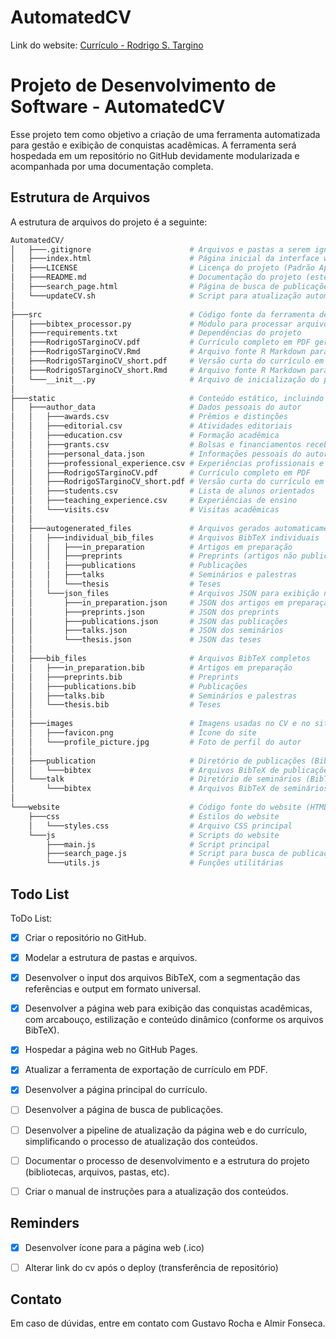 # AutomatedCV

Link do website: [Currículo - Rodrigo S. Targino](https://almirfonseca.github.io/AutomatedCV/)

# Projeto de Desenvolvimento de Software - AutomatedCV

Esse projeto tem como objetivo a criação de uma ferramenta automatizada para gestão e exibição de conquistas acadêmicas. A ferramenta será hospedada em um repositório no GitHub devidamente modularizada e acompanhada por uma documentação completa.

## Estrutura de Arquivos

A estrutura de arquivos do projeto é a seguinte:

```bash
AutomatedCV/
│   ├───.gitignore                      # Arquivos e pastas a serem ignorados pelo Git
│   ├───index.html                      # Página inicial da interface web
│   ├───LICENSE                         # Licença do projeto (Padrão Apache 2.0)
│   ├───README.md                       # Documentação do projeto (este arquivo)
│   ├───search_page.html                # Página de busca de publicações na interface web
│   └───updateCV.sh                     # Script para atualização automática do CV
│   
├───src                                 # Código fonte da ferramenta de automação
│   ├───bibtex_processor.py             # Módulo para processar arquivos BibTeX
│   ├───requirements.txt                # Dependências do projeto
│   ├───RodrigoSTarginoCV.pdf           # Currículo completo em PDF gerado
│   ├───RodrigoSTarginoCV.Rmd           # Arquivo fonte R Markdown para geração do CV completo
│   ├───RodrigoSTarginoCV_short.pdf     # Versão curta do currículo em PDF
│   ├───RodrigoSTarginoCV_short.Rmd     # Arquivo fonte R Markdown para geração do CV curto
│   └───__init__.py                     # Arquivo de inicialização do pacote
│
├───static                              # Conteúdo estático, incluindo arquivos BibTeX, JSON e CSV
│   ├───author_data                     # Dados pessoais do autor
│   │   ├───awards.csv                  # Prêmios e distinções
│   │   ├───editorial.csv               # Atividades editoriais
│   │   ├───education.csv               # Formação acadêmica
│   │   ├───grants.csv                  # Bolsas e financiamentos recebidos
│   │   ├───personal_data.json          # Informações pessoais do autor
│   │   ├───professional_experience.csv # Experiências profissionais e acadêmicas
│   │   ├───RodrigoSTarginoCV.pdf       # Currículo completo em PDF
│   │   ├───RodrigoSTarginoCV_short.pdf # Versão curta do currículo em PDF
│   │   ├───students.csv                # Lista de alunos orientados
│   │   ├───teaching_experience.csv     # Experiências de ensino
│   │   └───visits.csv                  # Visitas acadêmicas
│   │
│   ├───autogenerated_files             # Arquivos gerados automaticamente para exibição no site
│   │   ├───individual_bib_files        # Arquivos BibTeX individuais
│   │   │   ├───in_preparation          # Artigos em preparação
│   │   │   ├───preprints               # Preprints (artigos não publicados)
│   │   │   ├───publications            # Publicações
│   │   │   ├───talks                   # Seminários e palestras
│   │   │   └───thesis                  # Teses
│   │   └───json_files                  # Arquivos JSON para exibição no website
│   │       ├───in_preparation.json     # JSON dos artigos em preparação
│   │       ├───preprints.json          # JSON dos preprints
│   │       ├───publications.json       # JSON das publicações
│   │       ├───talks.json              # JSON dos seminários
│   │       └───thesis.json             # JSON das teses
│   │
│   ├───bib_files                       # Arquivos BibTeX completos
│   │   ├───in_preparation.bib          # Artigos em preparação
│   │   ├───preprints.bib               # Preprints
│   │   ├───publications.bib            # Publicações
│   │   ├───talks.bib                   # Seminários e palestras
│   │   └───thesis.bib                  # Teses
│   │
│   ├───images                          # Imagens usadas no CV e no site
│   │   ├───favicon.png                 # Ícone do site
│   │   └───profile_picture.jpg         # Foto de perfil do autor
│   │
│   ├───publication                     # Diretório de publicações (BibTeX)
│   │   └───bibtex                      # Arquivos BibTeX de publicações
│   └───talk                            # Diretório de seminários (BibTeX)
│       └───bibtex                      # Arquivos BibTeX de seminários
│           
└───website                             # Código fonte do website (HTML, CSS, JS)
    ├───css                             # Estilos do website
    │   └───styles.css                  # Arquivo CSS principal
    └───js                              # Scripts do website
        ├───main.js                     # Script principal
        ├───search_page.js              # Script para busca de publicações
        └───utils.js                    # Funções utilitárias

```

## Todo List

ToDo List:

- [x] Criar o repositório no GitHub.

- [x] Modelar a estrutura de pastas e arquivos.

- [x] Desenvolver o input dos arquivos BibTeX, com a segmentação das referências e output em formato universal.

- [x] Desenvolver a página web para exibição das conquistas acadêmicas, com arcabouço, estilização e conteúdo dinâmico (conforme os arquivos BibTeX).

- [x] Hospedar a página web no GitHub Pages.

- [x] Atualizar a ferramenta de exportação de currículo em PDF.

- [x] Desenvolver a página principal do currículo.

- [ ] Desenvolver a página de busca de publicações.

- [ ] Desenvolver a pipeline de atualização da página web e do currículo, simplificando o processo de atualização dos conteúdos.

- [ ] Documentar o processo de desenvolvimento e a estrutura do projeto (bibliotecas, arquivos, pastas, etc).

- [ ] Criar o manual de instruções para a atualização dos conteúdos.

## Reminders

- [x] Desenvolver ícone para a página web (.ico)

- [ ] Alterar link do cv após o deploy (transferência de repositório)

## Contato

Em caso de dúvidas, entre em contato com Gustavo Rocha e Almir Fonseca.
